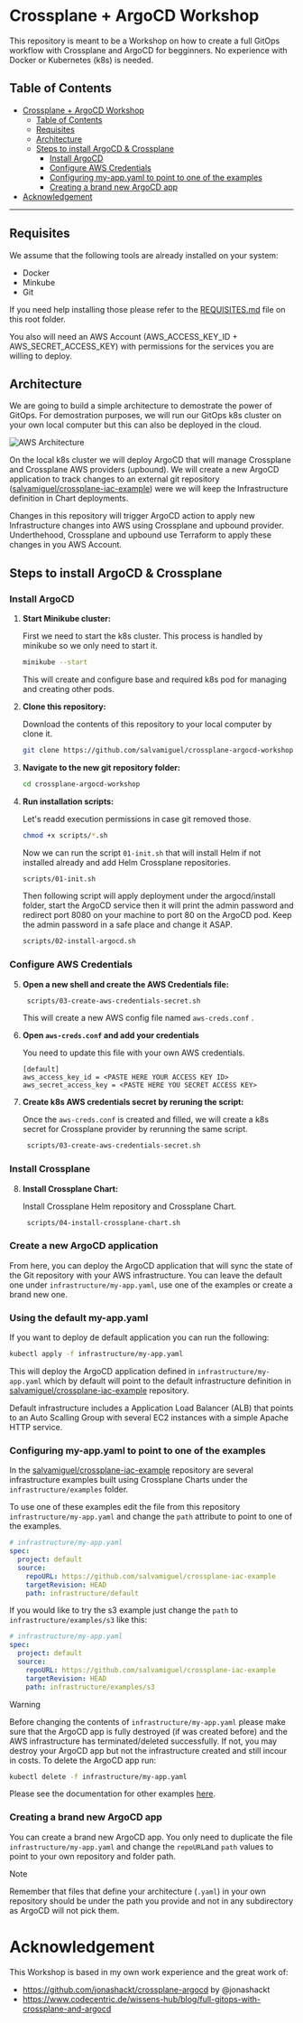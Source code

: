 # Crossplane + ArgoCD Workshop
This repository is meant to be a Workshop on how to create a full GitOps workflow with Crossplane and ArgoCD for begginners. No experience with Docker or Kubernetes (k8s) is needed. 

## Table of Contents
- [Crossplane + ArgoCD Workshop](#crossplane--argocd-workshop)
  - [Table of Contents](#table-of-contents)
  - [Requisites](#requisites)
  - [Architecture](#architecture)
  - [Steps to install ArgoCD \& Crossplane](#steps-to-install-argocd--crossplane)
    - [Install ArgoCD](#install-argocd)
    - [Configure AWS Credentials](#configure-aws-credentials)
    - [Configuring my-app.yaml to point to one of the examples](#configuring-my-appyaml-to-point-to-one-of-the-examples)
    - [Creating a brand new ArgoCD app](#creating-a-brand-new-argocd-app)
- [Acknowledgement](#acknowledgement)

---

## Requisites
We assume that the following tools are already installed on your system:
- Docker
- Minkube
- Git
  
If you need help installing those please refer to the [REQUISITES.md](REQUISITES.md) file on this root folder.

You also will need an AWS Account (AWS_ACCESS_KEY_ID + AWS_SECRET_ACCESS_KEY) with permissions for the services you are willing to deploy. 


## Architecture
We are going to build a simple architecture to demostrate the power of GitOps. For demostration purposes, we will run our GitOps k8s cluster on your own local computer but this can also be deployed in the cloud.

![AWS Architecture](infrastructure/aws-arquitecture.png)

On the local k8s cluster we will deploy ArgoCD that will manage Crossplane and Crossplane AWS providers (upbound). We will create a new ArgoCD application to track changes to an external git repository ([salvamiguel/crossplane-iac-example](https://github.com/salvamiguel/crossplane-iac-example)) were we will keep the Infrastructure definition in Chart deployments.

Changes in this repository will trigger ArgoCD action to apply new Infrastructure changes into AWS using Crossplane and upbound provider. Underthehood, Crossplane and upbound use Terraform to apply these changes in you AWS Account. 

## Steps to install ArgoCD & Crossplane
### Install ArgoCD
1. **Start Minikube cluster:**

    First we need to start the k8s cluster. This process is handled by minikube so we only need to start it.
   ```bash
   minikube --start
   ```
    This will create and configure base and required k8s pod for managing and creating other pods. 

2. **Clone this repository:**
   
    Download the contents of this repository to your local computer by clone it.
    ```bash
    git clone https://github.com/salvamiguel/crossplane-argocd-workshop
    ````
3. **Navigate to the new git repository folder:**
   ```bash
   cd crossplane-argocd-workshop
   ```
4. **Run installation scripts:**
    
    Let's readd execution permissions in case git removed those.
    ```bash
    chmod +x scripts/*.sh
    ```
    Now we can run the script ``01-init.sh`` that will install Helm if not installed already and add Helm Crossplane repositories.
    ```bash
    scripts/01-init.sh
    ```
    Then following script will apply deployment under the argocd/install folder, start the ArgoCD service then it will print the admin password and redirect port 8080 on your machine to port 80 on the ArgoCD pod. Keep the admin password in a safe place and change it ASAP.
    ```bash
    scripts/02-install-argocd.sh
    ```
### Configure AWS Credentials
5. **Open a new shell and create the AWS Credentials file:**

   ```bash
    scripts/03-create-aws-credentials-secret.sh
    ```
    This will create a new AWS config file named ``aws-creds.conf`` .
6. **Open `aws-creds.conf` and add your credentials**

    You need to update this file with your own AWS credentials.
    ```config
    [default]
    aws_access_key_id = <PASTE HERE YOUR ACCESS KEY ID>
    aws_secret_access_key = <PASTE HERE YOU SECRET ACCESS KEY>
    ```
7. **Create k8s AWS credentials secret by reruning the script:**
    
    Once the ``aws-creds.conf`` is created and filled, we will create a k8s secret for Crossplane provider by rerunning the same script.
   ```bash
    scripts/03-create-aws-credentials-secret.sh
    ```
### Install Crossplane
8. **Install Crossplane Chart:**
    
    Install Crossplane Helm repository and Crossplane Chart.
   ```bash
    scripts/04-install-crossplane-chart.sh 
    ```
### Create a new ArgoCD application

From here, you can deploy the ArgoCD application that will sync the state of the Git repository with your AWS infrastructure. You can leave the default one under `infrastructure/my-app.yaml`, use one of the examples or create a brand new one.

### Using the default my-app.yaml
If you want to deploy de default application you can run the following:
```bash
kubectl apply -f infrastructure/my-app.yaml
```
This will deploy the ArgoCD application defined in ``infrastructure/my-app.yaml`` which by default will point to the default infrastructure definition in [salvamiguel/crossplane-iac-example](https://github.com/salvamiguel/crossplane-iac-example) repository.

Default infrastructure includes a Application Load Balancer (ALB) that points to an Auto Scalling Group with several EC2 instances with a simple Apache HTTP service.
### Configuring my-app.yaml to point to one of the examples
In the [salvamiguel/crossplane-iac-example](https://github.com/salvamiguel/crossplane-iac-example) repository are several infrastructure examples built using Crossplane Charts under the ``infrastructure/examples`` folder. 

To use one of these examples edit the file from this repository ``infrastructure/my-app.yaml`` and change the ``path`` attribute to point to one of the examples.

```yaml
# infrastructure/my-app.yaml
spec:
  project: default
  source:
    repoURL: https://github.com/salvamiguel/crossplane-iac-example
    targetRevision: HEAD
    path: infrastructure/default
```

If you would like to try the s3 example just change the ``path`` to ``infrastructure/examples/s3`` like this:

```yaml
# infrastructure/my-app.yaml
spec:
  project: default
  source:
    repoURL: https://github.com/salvamiguel/crossplane-iac-example
    targetRevision: HEAD
    path: infrastructure/examples/s3
```

> [!WARNING] 
> Before changing the contents of ``infrastructure/my-app.yaml`` please make sure that the ArgoCD app is fully destroyed (if was created before) and the AWS infrastructure has terminated/deleted successfully. If not, you may destroy your ArgoCD app but not the infrastructure created and still incour in costs.
> To delete the ArgoCD app run: 
> ```bash
> kubectl delete -f infrastructure/my-app.yaml
> ```

Please see the documentation for other examples [here](https://github.com/salvamiguel/crossplane-iac-example/blob/main/README.md).

### Creating a brand new ArgoCD app

You can create a brand new ArgoCD app. You only need to duplicate the file ``infrastructure/my-app.yaml`` and change the ``repoURL``and ``path`` values to point to your own repository and folder path. 

> [!NOTE]
> Remember that files that define your architecture (``.yaml``) in your own repository should be under the path you provide and not in any subdirectory as ArgoCD will not pick them.


# Acknowledgement
This Workshop is based in my own work experience and the great work of:
- https://github.com/jonashackt/crossplane-argocd by @jonashackt
- https://www.codecentric.de/wissens-hub/blog/full-gitops-with-crossplane-and-argocd



